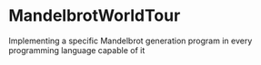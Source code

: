 # MandelbrotWorldTour
Implementing a specific Mandelbrot generation program in every programming language capable of it
